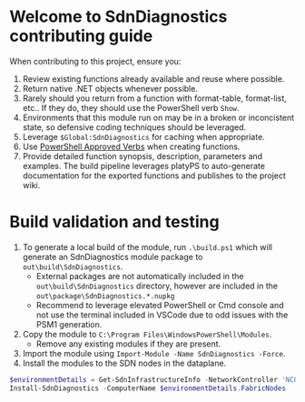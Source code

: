 # Welcome to SdnDiagnostics contributing guide
When contributing to this project, ensure you:
1. Review existing functions already available and reuse where possible.
1. Return native .NET objects whenever possible.
1. Rarely should you return from a function with format-table, format-list, etc.. If they do, they should use the PowerShell verb `Show`.
1. Environments that this module run on may be in a broken or inconcistent state, so defensive coding techniques should be leveraged.
1. Leverage `$Global:SdnDiagnostics` for caching when appropriate.
1. Use [PowerShell Approved Verbs](https://docs.microsoft.com/en-us/powershell/scripting/developer/cmdlet/approved-verbs-for-windows-powershell-commands) when creating functions.
1. Provide detailed function synopsis, description, parameters and examples. The build pipeline leverages platyPS to auto-generate documentation for the exported functions and publishes to the project wiki.


# Build validation and testing
1. To generate a local build of the module, run `.\build.ps1` which will generate an SdnDiagnostics module package to `out\build\SdnDiagnostics`.
    - External packages are not automatically included in the `out\build\SdnDiagnostics` directory, however are included in the `out\package\SdnDiagnostics.*.nupkg`
    - Recommend to leverage elevated PowerShell or Cmd console and not use the terminal included in VSCode due to odd issues with the PSM1 generation.
1. Copy the module to `C:\Program Files\WindowsPowerShell\Modules`.
    - Remove any existing modules if they are present.
1. Import the module using `Import-Module -Name SdnDiagnostics -Force`.
1. Install the modules to the SDN nodes in the dataplane.
```powershell
$environmentDetails = Get-SdnInfrastructureInfo -NetworkController 'NC01'
Install-SdnDiagnostics -ComputerName $environmentDetails.FabricNodes
```
